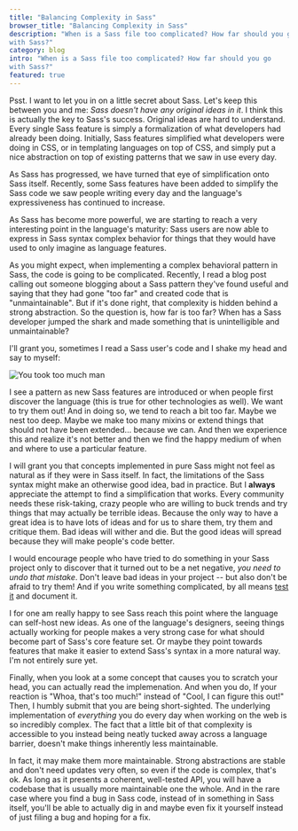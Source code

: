 ```yaml
---
title: "Balancing Complexity in Sass"
browser_title: "Balancing Complexity in Sass"
description: "When is a Sass file too complicated? How far should you go
with Sass?"
category: blog
intro: "When is a Sass file too complicated? How far should you go
with Sass?"
featured: true
---
```


Psst. I want to let you in on a little secret about Sass. Let's keep
this between you and me: _Sass doesn't have any original ideas in it_. I
think this is actually the key to Sass's success. Original ideas are
hard to understand. Every single Sass feature is simply a formalization
of what developers had already been doing.  Initially, Sass features
simplified what developers were doing in CSS, or in templating languages
on top of CSS, and simply put a nice abstraction on top of existing
patterns that we saw in use every day.

As Sass has progressed, we have turned that eye of simplification onto
Sass itself. Recently, some Sass features have been added to simplify
the Sass code we saw people writing every day and the language's
expressiveness has continued to increase.

As Sass has become more powerful, we are starting to reach a very
interesting point in the language's maturity: Sass users are now able to
express in Sass syntax complex behavior for things that they would have
used to only imagine as language features.

As you might expect, when implementing a complex behavioral pattern in
Sass, the code is going to be complicated. Recently, I read a blog post
calling out someone blogging about a Sass pattern they've found useful
and saying that they had gone "too far" and created code that is
"unmaintainable".  But if it's done right, that complexity is hidden
behind a strong abstraction.  So the question is, how far is too far?
When has a Sass developer jumped the shark and made something that is
unintelligible and unmaintainable?

I'll grant you, sometimes I read a Sass user's code and I shake my head
and say to myself:

![You took too much man](http://i.imgur.com/glxrZ.jpg)

I see a pattern as new Sass features are introduced or when people first
discover the language (this is true for other technologies as well). We
want to try them out! And in doing so, we tend to reach a bit too far.
Maybe we nest too deep. Maybe we make too many mixins or extend things
that should not have been extended... because we can. And then we
experience this and realize it's not better and then we find the happy
medium of when and where to use a particular feature. 

I will grant you that concepts implemented in pure Sass might not feel
as natural as if they were in Sass itself. In fact, the limitations of
the Sass syntax might make an otherwise good idea, bad in practice. But
I **always** appreciate the attempt to find a simplification that works.
Every community needs these risk-taking, crazy people who are willing to
buck trends and try things that may actually be terrible ideas. Because
the only way to have a great idea is to have lots of ideas and for us to
share them, try them and critique them. Bad ideas will wither and die.
But the good ideas will spread because they will make people's code
better.

I would encourage people who have tried to do something in your Sass
project only to discover that it turned out to be a net negative, *you
need to undo that mistake*. Don't leave bad ideas in your project -- but
also don't be afraid to try them! And if you write something
complicated, by all means [test
it](http://mts.io/2014/04/02/sass-unit-testing/) and document it.

I for one am really happy to see Sass reach this point where the
language can self-host new ideas. As one of the language's designers,
seeing things actually working for people makes a very strong case for
what should become part of Sass's core feature set. Or maybe they point
towards features that make it easier to extend Sass's syntax in a more
natural way. I'm not entirely sure yet.

Finally, when you look at a some concept that causes you to scratch your
head, you can actually read the implemenation. And when you do, If your
reaction is "Whoa, that's too much!" instead of "Cool, I can figure this
out!"  Then, I humbly submit that you are being short-sighted. The
underlying implementation of *everything* you do every day when working
on the web is so incredibly complex. The fact that a little bit of that
complexity is accessible to you instead being neatly tucked away across
a language barrier, doesn't make things inherently less maintainable.

In fact, it may make them more maintainable. Strong abstractions are
stable and don't need updates very often, so even if the code is
complex, that's ok. As long as it presents a coherent, well-tested API,
you will have a codebase that is usually more maintainable one the
whole. And in the rare case where you find a bug in Sass code, instead
of in something in Sass itself, you'll be able to actually dig in and
maybe even fix it yourself instead of just filing a bug and hoping for a
fix.
